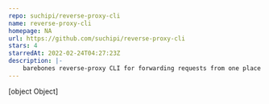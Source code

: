 ```yaml
---
repo: suchipi/reverse-proxy-cli
name: reverse-proxy-cli
homepage: NA
url: https://github.com/suchipi/reverse-proxy-cli
stars: 4
starredAt: 2022-02-24T04:27:23Z
description: |-
    barebones reverse-proxy CLI for forwarding requests from one place to another
---
```


[object Object]
